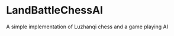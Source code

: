 LandBattleChessAI
=================

A simple implementation of Luzhanqi chess and a game playing AI
